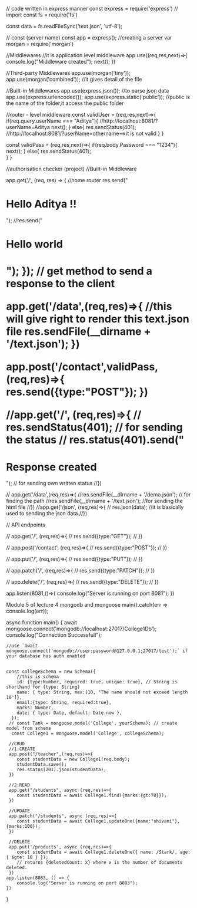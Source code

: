 // code written in express manner
const express = require('express') // import 
const fs = require('fs')

const data = fs.readFileSync('text.json', 'utf-8');

// const (server name)
const app  = express();  //creating a server
var morgan = require('morgan')

//Middlewares
 //it is application level middleware
app.use((req,res,next)=>{  
    console.log("Middleware created");
    next();
})

//Third-party Middlewares
app.use(morgan('tiny'));
app.use(morgan('combined')); //it gives detail of the file


 //Built-in Middlewares
 app.use(express.json()); //to parse json data
 app.use(express.urlencoded());
 app.use(express.static('public'));  //public is the name of the folder,it access the public folder

  //router - level middleware
const validUser = (req,res,next)=>{
  if(req.query.userName === "Aditya"){  //http://localhost:8081/?userName=Aditya
    next();
  }
  else{
    res.sendStatus(401);   //http://localhost:8081/?userName=othername==>it is not valid
  }
}

const validPass = (req,res,next)=>{
  if(req.body.Password === "1234"){  
    next();
  }
  else{
    res.sendStatus(401);  
  }
} 


  //authorisation checker (project)
  //Built-in Middleware
  
   app.get('/', (req, res) => {   //home router
   res.send("<h1>Hello Aditya !!</h1>");
    //res.send("<h1>Hello world<h1>");
    }); // get method to send a response to the client

  app.get('/data',(req,res)=>{     //this will give right to render this text.json file
    res.sendFile(__dirname + '/text.json');
  })

  app.post('/contact',validPass, (req,res)=>{
    res.send({type:"POST"});
  })


   //app.get('/', (req,res)=>{
     // res.sendStatus(401); // for sending the status
     // res.status(401).send("<h1>Response created</h1>");  // for sending own written status
   //})

   // app.get('/data',(req,res)=>{
    //res.sendFile(__dirname + '/demo.json'); // for finding the path 
    //res.sendFile(__dirname + '/text.json'); //for sending the html file
 //})
 //app.get('/json', (req,res)=>{
  // res.json(data); //it is basically used to sending the json data
 //})

 // API endpoints

//  app.get('/', (req,res)=>{
//    res.send({type:"GET"});
//  })

//  app.post('/contact', (req,res)=>{
//    res.send({type:"POST"});
//  })

//  app.put('/', (req,res)=>{
//    res.send({type:"PUT"});
//  })

//  app.patch('/', (req,res)=>{
//    res.send({type:"PATCH"});
//  })

//  app.delete('/', (req,res)=>{
//    res.send({type:"DELETE"});
//  })

app.listen(8081,()=>{
    console.log("Server is running on port 8081");
})

Module 5 of lecture 4
mongodb and mongoose
main().catch(err => console.log(err));

async function main() {
    await mongoose.connect('mongodb://localhost:27017/College1Db');
    console.log("Connection Successfull");

    //use `await mongoose.connect('mongodb;//user;password@127.0.0.1;27017/test');` if your database has auth enabled


    const collegeSchema = new Schema({
        //this is schema
        id: {type:Number, required: true, unique: true}, // String is shorthand for {type: String}
        name: { type: String, max:[10, "The name should not exceed length 10"]},
        email:{type: String, required:true},
        marks: Number,
        date: { type: Date, default: Date.now },
      });
     // const Tank = mongoose.model('College', yourSchema); // create model from schema
      const College1 = mongoose.model('College', collegeSchema);

     //CRUD
     //1.CREATE
     app.post("/teacher",(req,res)=>{
        const studentData = new College1(req.body);
        studentData.save();
        res.status(201).json(studentData);
     })      

     //2.READ
     app.get("/students", async (req,res)=>{
        const studentData = await College1.find({marks:{gt:70}});
     })

     //UPDATE
     app.patch("/students", async (req,res)=>{
        const studentData = await College1.updateOne({name:"shivani"}, {marks:100});
     })

     //DELETE
     app.put('/products', async (req,res)=>{
        const studentData = await College1.deleteOne({ name: /Stark/, age: { $gte: 18 } }); 
        // returns {deletedCount: x} where x is the number of documents deleted.
     })
    app.listen(8083, () => {
        console.log("Server is running on port 8083");
    })
}